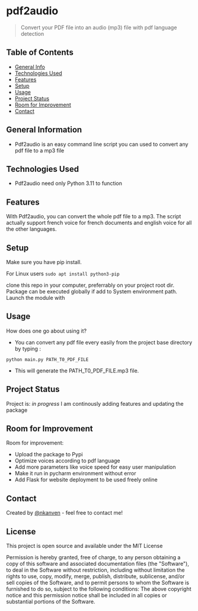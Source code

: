 # pdf2audio

> Convert your PDF file into an audio (mp3) file with pdf language detection


## Table of Contents
* [General Info](#general-information)
* [Technologies Used](#technologies-used)
* [Features](#features)
* [Setup](#setup)
* [Usage](#usage)
* [Project Status](#project-status)
* [Room for Improvement](#room-for-improvement)
* [Contact](#contact)
<!-- * [License](#license) -->


## General Information
- Pdf2audio is an easy command line script you can used to convert any pdf file to a mp3 file
<!-- You don't have to answer all the questions - just the ones relevant to your project. -->


## Technologies Used
- Pdf2audio need only Python 3.11 to function

## Features
With Pdf2audio, you can convert the whole pdf file to a mp3. The script actually support french voice for french documents
and english voice for all the other languages.


## Setup
Make sure you have pip install.

For Linux users
`sudo apt install python3-pip`

clone this repo in your computer, preferrably on your project root dir.
Package can be executed globally if add to System environment path.
Launch the module with



## Usage
How does one go about using it?

- You can convert any pdf file every easily from the project base directory by typing :

`python main.py PATH_T0_PDF_FILE`

- This will generate the PATH_T0_PDF_FILE.mp3 file.



## Project Status
Project is: _in progress_ I am continously adding features and updating the package

## Room for Improvement

Room for improvement:
- Upload the package to Pypi
- Optimize voices according to pdf language
- Add more parameters like voice speed for easy user manipulation
- Make it run in pycharm environment without error
- Add Flask for website deployment to be used freely online


## Contact
Created by [@nkanven](https://www.linkedin.com/in/nkondog) - feel free to contact me!


## License
This project is open source and available under the MIT License

Permission is hereby granted, free of charge, to any person obtaining a copy
of this software and associated documentation files (the "Software"), to deal
in the Software without restriction, including without limitation the rights
to use, copy, modify, merge, publish, distribute, sublicense, and/or sell
copies of the Software, and to permit persons to whom the Software is
furnished to do so, subject to the following conditions:
The above copyright notice and this permission notice shall be included in all
copies or substantial portions of the Software.

